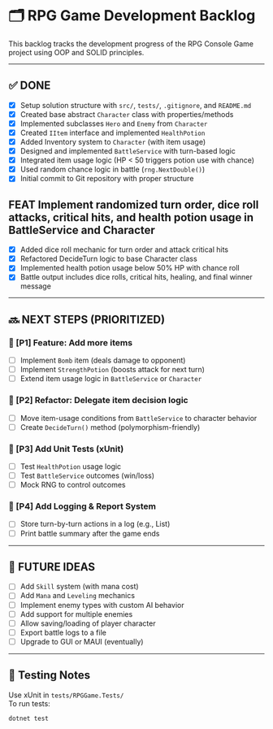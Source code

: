 # 🗂 RPG Game Development Backlog

This backlog tracks the development progress of the RPG Console Game project using OOP and SOLID principles.

---

## ✅ DONE

- [x] Setup solution structure with `src/`, `tests/`, `.gitignore`, and `README.md`
- [x] Created base abstract `Character` class with properties/methods
- [x] Implemented subclasses `Hero` and `Enemy` from `Character`
- [x] Created `IItem` interface and implemented `HealthPotion`
- [x] Added Inventory system to `Character` (with item usage)
- [x] Designed and implemented `BattleService` with turn-based logic
- [x] Integrated item usage logic (HP < 50 triggers potion use with chance)
- [x] Used random chance logic in battle (`rng.NextDouble()`)
- [x] Initial commit to Git repository with proper structure

## FEAT Implement randomized turn order, dice roll attacks, critical hits, and health potion usage in BattleService and Character

- [x] Added dice roll mechanic for turn order and attack critical hits
- [x] Refactored DecideTurn logic to base Character class
- [x] Implemented health potion usage below 50% HP with chance roll
- [x] Battle output includes dice rolls, critical hits, healing, and final winner message
---

## 🔜 NEXT STEPS (PRIORITIZED)

### 📌 [P1] Feature: Add more items
- [ ] Implement `Bomb` item (deals damage to opponent)
- [ ] Implement `StrengthPotion` (boosts attack for next turn)
- [ ] Extend item usage logic in `BattleService` or `Character`

### 📌 [P2] Refactor: Delegate item decision logic
- [ ] Move item-usage conditions from `BattleService` to character behavior
- [ ] Create `DecideTurn()` method (polymorphism-friendly)

### 📌 [P3] Add Unit Tests (xUnit)
- [ ] Test `HealthPotion` usage logic
- [ ] Test `BattleService` outcomes (win/loss)
- [ ] Mock RNG to control outcomes

### 📌 [P4] Add Logging & Report System
- [ ] Store turn-by-turn actions in a log (e.g., List<string>)
- [ ] Print battle summary after the game ends

---

## 📝 FUTURE IDEAS

- [ ] Add `Skill` system (with mana cost)
- [ ] Add `Mana` and `Leveling` mechanics
- [ ] Implement enemy types with custom AI behavior
- [ ] Add support for multiple enemies
- [ ] Allow saving/loading of player character
- [ ] Export battle logs to a file
- [ ] Upgrade to GUI or MAUI (eventually)

---

## 🧪 Testing Notes

Use xUnit in `tests/RPGGame.Tests/`  
To run tests:
```bash
dotnet test

